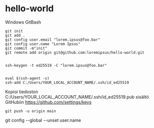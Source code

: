 # hello-world

Windows GitBash

    git init
    git add .
    git config user.email "lorem.ipsus@foo.bar"
    git config user.name "Lorem Ipsus"
    git commit -m"init"
    git remote add origin git@github.com:loremipsus/hello-world.git


    ssh-keygen -t ed25519 -C "lorem.ipsus@foo.bar"


    eval $(ssh-agent -s)
    ssh-add C:/Users/YOUR_LOCAL_ACCOUNT_NAME/.ssh/id_ed25519

Kopioi tiedoston
C:/Users/YOUR_LOCAL_ACCOUNT_NAME/.ssh/id_ed25519.pub
sisältö GitHubiin
https://github.com/settings/keys

    git push -u origin main


git config --global --unset user.name
